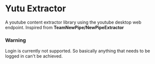 # Yutu Extractor
A youtube content extractor library using the youtube desktop web endpoint.
Inspired from **TeamNewPipe/NewPipeExtractor**

### Warning
Login is currently not supported. 
So basically anything that needs to be logged in can't be achieved.